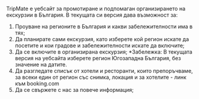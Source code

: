 TripMate е уебсайт за промотиране и подпомаган организирането на екскурзии в България.
В текущата си версия дава възможност за:
1. Проуване на регионите в България и какви забележителности има в тях;
2. Да планирате сами екскурзия, като изберете кой регион искате да посетите и кои градове и забележителности искате да включите;
3. Да се включите в организирана екскурзия;
   *Забележка: В текущата версия на уебсайта изберете регион Югозападна България, без значение на датите.
5. Да разгледате списък от хотели и ресторанти, които препоръчваме, за всеки един от регион със снимка, локация и за хотелите - линк към booking.com
6. Да се свържете с нас за повече информация;
